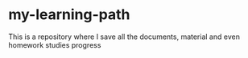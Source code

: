 # my-learning-path
This is a repository where I save all the documents, material and even homework studies progress
